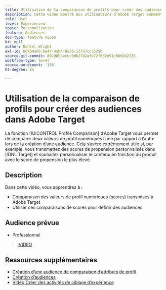 ```yaml
---
title: Utilisation de la comparaison de profils pour créer des audiences
description: Cette vidéo montre aux utilisateurs d’Adobe Target comment utiliser la fonction de comparaison de profils pour comparer deux valeurs de profil numériques les unes par rapport aux autres lors de la création d’une audience.
role: User
level: Experienced
topic: Personalization
feature: Audiences
doc-type: feature video
kt: null
author: Daniel Wright
exl-id: 66764a66-ba47-4ab4-8a36-137a7cca525b
source-git-commit: 80208b3ecbc0d627d2afe72f882e91c9800d2726
workflow-type: tm+mt
source-wordcount: '136'
ht-degree: 2%

---
```


# Utilisation de la comparaison de profils pour créer des audiences dans Adobe Target

La fonction [!UICONTROL Profile Comparison] d’Adobe Target vous permet de comparer deux valeurs de profil numériques l’une par rapport à l’autre lors de la création d’une audience. Cela s’avère extrêmement utile si, par exemple, vous transmettez des scores de propension personnalisés dans [!DNL Target] et souhaitez personnaliser le contenu en fonction du produit avec le score de propension le plus élevé.

## Description

Dans cette vidéo, vous apprendrez à :

* Comparaison des valeurs de profil numériques (scores) transmises à Adobe Target
* Utiliser ces comparaisons de scores pour définir des audiences

## Audience prévue

* Professionnel

>[!VIDEO](https://video.tv.adobe.com/v/23218/?quality=12)

## Ressources supplémentaires

* [Création d’une audience de comparaison d’attributs de profil](https://experienceleague.adobe.com/docs/target/using/audiences/create-audiences/creating-a-profile-attribute-comparison-audience.html?lang=en)
* [Création d’audiences](https://experienceleague.adobe.com/docs/target/using/audiences/create-audiences/create-audience.html?lang=en)
* [Vidéo Créer des activités de ciblage d’expérience](../activities/create-experience-targeting-activities.md)
